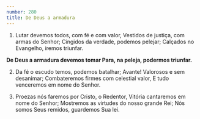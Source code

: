 ```yaml
---
number: 280
title: De Deus a armadura
---
```


1. Lutar devemos todos, com fé e com valor,
  Vestidos de justiça, com armas do Senhor;
  Cingidos da verdade, podemos pelejar;
  Calçados no Evangelho, iremos triunfar.

  __De Deus a armadura devemos tomar
  Para, na peleja, podermos triunfar.__

2. Da fé o escudo temos, podemos batalhar;
  Avante! Valorosos e sem desanimar;
  Combateremos firmes com celestial valor,
  E tudo venceremos em nome do Senhor.

3. Proezas nós faremos por Cristo, o Redentor,
  Vitória cantaremos em nome do Senhor;
  Mostremos as virtudes do nosso grande Rei;
  Nós somos Seus remidos, guardemos Sua lei.
